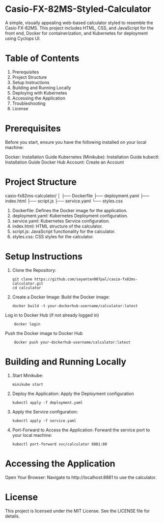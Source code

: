 # Casio-FX-82MS-Styled-Calculator
A simple, visually appealing web-based calculator styled to resemble the Casio FX-82MS. This project includes HTML, CSS, and JavaScript for the front end, Docker for containerization, and Kubernetes for deployment using Cyclops UI.

# Table of Contents
1. Prerequisites
2. Project Structure
3. Setup Instructions
4. Building and Running Locally
5. Deploying with Kubernetes
6. Accessing the Application
7. Troubleshooting
8. License
   
# Prerequisites

Before you start, ensure you have the following installed on your local machine:

Docker: Installation Guide
Kubernetes (Minikube): Installation Guide
kubectl: Installation Guide
Docker Hub Account: Create an Account

# Project Structure

casio-fx82ms-calculator/
│
├── Dockerfile
├── deployment.yaml
├── index.html
├── script.js
├── service.yaml
└── styles.css

1. Dockerfile: Defines the Docker image for the application.
2. deployment.yaml: Kubernetes Deployment configuration.
3. service.yaml: Kubernetes Service configuration.
4. index.html: HTML structure of the calculator.
5. script.js: JavaScript functionality for the calculator.
6. styles.css: CSS styles for the calculator.

# Setup Instructions
1. Clone the Repository:
   
       git clone https://github.com/sayantan007pal/casio-fx82ms-calculator.git
       cd calculator

2. Create a Docker Image:
Build the Docker image:

       docker build -t your-dockerhub-username/calculator:latest 

Log in to Docker Hub (if not already logged in)

        docker login

Push the Docker image to Docker Hub

        docker push your-dockerhub-username/calculator:latest

# Building and Running Locally

1. Start Minikube:

       minikube start

2. Deploy the Application:
  Apply the Deployment configuration

       kubectl apply -f deployment.yaml

3. Apply the Service configuration:

       kubectl apply -f service.yaml

4. Port-Forward to Access the Application:
   Forward the service port to your local machine:

       kubectl port-forward svc/calculator 8881:80

   
# Accessing the Application

Open Your Browser:
Navigate to http://localhost:8881 to use the calculator.

# License
This project is licensed under the MIT License. See the LICENSE file for details.

